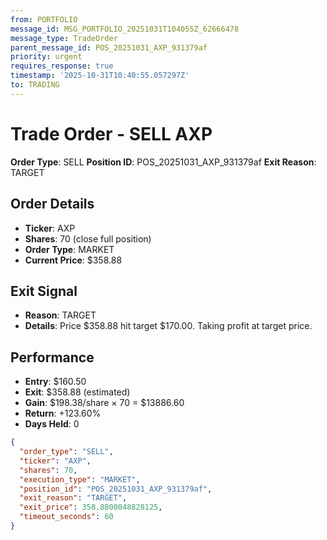 ```yaml
---
from: PORTFOLIO
message_id: MSG_PORTFOLIO_20251031T104055Z_62666478
message_type: TradeOrder
parent_message_id: POS_20251031_AXP_931379af
priority: urgent
requires_response: true
timestamp: '2025-10-31T10:40:55.057297Z'
to: TRADING
---
```


# Trade Order - SELL AXP

**Order Type**: SELL
**Position ID**: POS_20251031_AXP_931379af
**Exit Reason**: TARGET

## Order Details
- **Ticker**: AXP
- **Shares**: 70 (close full position)
- **Order Type**: MARKET
- **Current Price**: $358.88

## Exit Signal
- **Reason**: TARGET
- **Details**: Price $358.88 hit target $170.00. Taking profit at target price.

## Performance
- **Entry**: $160.50
- **Exit**: $358.88 (estimated)
- **Gain**: $198.38/share × 70 = $13886.60
- **Return**: +123.60%
- **Days Held**: 0

```json
{
  "order_type": "SELL",
  "ticker": "AXP",
  "shares": 70,
  "execution_type": "MARKET",
  "position_id": "POS_20251031_AXP_931379af",
  "exit_reason": "TARGET",
  "exit_price": 358.8800048828125,
  "timeout_seconds": 60
}
```
